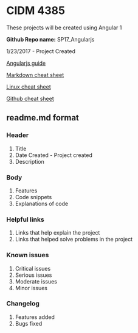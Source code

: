 # CIDM 4385
  These projects will be created using Angular 1

**Github Repo name:** SP17_Angularjs

1/23/2017 - Project Created

[Angularjs guide](https://docs.angularjs.org/guide)

[Markdown cheat sheet](https://github.com/adam-p/markdown-here/wiki/Markdown-Cheatsheet)

[Linux cheat sheet](https://files.fosswire.com/2007/08/fwunixref.pdf)

[Github cheat sheet](https://www.git-tower.com/blog/git-cheat-sheet/)

## readme.md format

### Header
1. Title
2. Date Created - Project created
3. Description

### Body
1. Features
2. Code snippets
2. Explanations of code

### Helpful links
1. Links that help explain the project
2. Links that helped solve problems in the project

### Known issues
1. Critical issues
2. Serious issues
3. Moderate issues
4. Minor issues

### Changelog
1. Features added
2. Bugs fixed